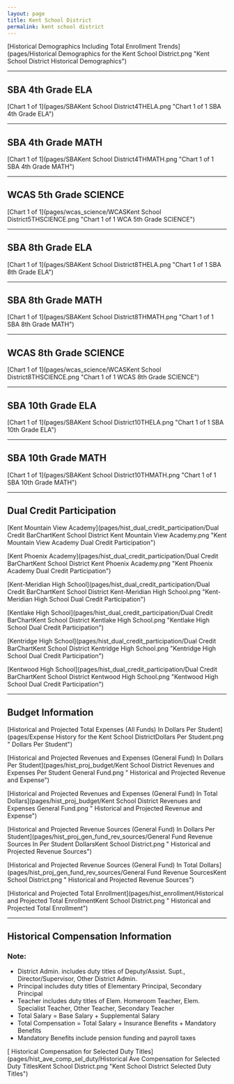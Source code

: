 ```yaml
---
layout: page
title: Kent School District
permalink: kent school district
---
```



[Historical Demographics Including Total Enrollment Trends](pages/Historical Demographics for the Kent School District.png "Kent School District Historical Demographics")

___

## SBA 4th Grade ELA

[Chart 1 of 1](pages/SBAKent School District4THELA.png "Chart 1 of 1 SBA 4th Grade ELA")


___

## SBA 4th Grade MATH

[Chart 1 of 1](pages/SBAKent School District4THMATH.png "Chart 1 of 1 SBA 4th Grade MATH")


___

## WCAS 5th Grade SCIENCE

[Chart 1 of 1](pages/wcas_science/WCASKent School District5THSCIENCE.png "Chart 1 of 1 WCA 5th Grade SCIENCE")


___

## SBA 8th Grade ELA

[Chart 1 of 1](pages/SBAKent School District8THELA.png "Chart 1 of 1 SBA 8th Grade ELA")


___

## SBA 8th Grade MATH

[Chart 1 of 1](pages/SBAKent School District8THMATH.png "Chart 1 of 1 SBA 8th Grade MATH")


___

## WCAS 8th Grade SCIENCE

[Chart 1 of 1](pages/wcas_science/WCASKent School District8THSCIENCE.png "Chart 1 of 1 WCAS 8th Grade SCIENCE")


___

## SBA 10th Grade ELA

[Chart 1 of 1](pages/SBAKent School District10THELA.png "Chart 1 of 1 SBA 10th Grade ELA")


___

## SBA 10th Grade MATH

[Chart 1 of 1](pages/SBAKent School District10THMATH.png "Chart 1 of 1 SBA 10th Grade MATH")


___

## Dual Credit Participation

[Kent Mountain View Academy](pages/hist_dual_credit_participation/Dual Credit BarChartKent School District Kent Mountain View Academy.png "Kent Mountain View Academy Dual Credit Participation")

[Kent Phoenix Academy](pages/hist_dual_credit_participation/Dual Credit BarChartKent School District Kent Phoenix Academy.png "Kent Phoenix Academy Dual Credit Participation")

[Kent-Meridian High School](pages/hist_dual_credit_participation/Dual Credit BarChartKent School District Kent-Meridian High School.png "Kent-Meridian High School Dual Credit Participation")

[Kentlake High School](pages/hist_dual_credit_participation/Dual Credit BarChartKent School District Kentlake High School.png "Kentlake High School Dual Credit Participation")

[Kentridge High School](pages/hist_dual_credit_participation/Dual Credit BarChartKent School District Kentridge High School.png "Kentridge High School Dual Credit Participation")

[Kentwood High School](pages/hist_dual_credit_participation/Dual Credit BarChartKent School District Kentwood High School.png "Kentwood High School Dual Credit Participation")


___

## Budget Information

[Historical and Projected Total Expenses (All Funds) In Dollars Per Student](pages/Expense History for the Kent School DistrictDollars Per Student.png " Dollars Per Student")

[Historical and Projected Revenues and Expenses (General Fund) In Dollars Per Student](pages/hist_proj_budget/Kent School District Revenues and Expenses Per Student General Fund.png " Historical and Projected Revenue and Expense")

[Historical and Projected Revenues and Expenses (General Fund) In Total Dollars](pages/hist_proj_budget/Kent School District Revenues and Expenses General Fund.png " Historical and Projected Revenue and Expense")

[Historical and Projected Revenue Sources (General Fund) In Dollars Per Student](pages/hist_proj_gen_fund_rev_sources/General Fund Revenue Sources In Per Student DollarsKent School District.png " Historical and Projected Revenue Sources")

[Historical and Projected Revenue Sources (General Fund) In Total Dollars](pages/hist_proj_gen_fund_rev_sources/General Fund Revenue SourcesKent School District.png " Historical and Projected Revenue Sources")

[Historical and Projected Total Enrollment](pages/hist_enrollment/Historical and Projected Total EnrollmentKent School District.png " Historical and Projected Total Enrollment")


___

## Historical Compensation Information
### Note:
- District Admin. includes duty titles of Deputy/Assist. Supt., Director/Supervisor, Other District Admin.
- Principal includes duty titles of Elementary Principal, Secondary Principal
- Teacher includes duty titles of Elem. Homeroom Teacher, Elem. Specialist Teacher, Other Teacher, Secondary Teacher
- Total Salary = Base Salary + Supplemental Salary
- Total Compensation = Total Salary + Insurance Benefits + Mandatory Benefits
- Mandatory Benefits include pension funding and payroll taxes

[ Historical Compensation for Selected Duty Titles](pages/hist_ave_comp_sel_duty/Historical Ave Compensation for Selected Duty TitlesKent School District.png "Kent School District Selected Duty Titles")


